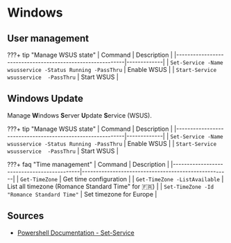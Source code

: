 # Windows

## User management

???+ tip "Manage WSUS state"
    | Command                                                   | Description |
    |-----------------------------------------------------------|-------------|
    | `Set-Service -Name wsusservice -Status Running -PassThru` | Enable WSUS |
    | `Start-Service wsusservice  -PassThru`                    | Start WSUS  |

## Windows Update

Manage **W**indows **S**erver **U**pdate **S**ervice (WSUS).

???+ tip "Manage WSUS state"
    | Command                                                   | Description |
    |-----------------------------------------------------------|-------------|
    | `Set-Service -Name wsusservice -Status Running -PassThru` | Enable WSUS |
    | `Start-Service wsusservice  -PassThru`                    | Start WSUS  |

???+ faq "Time management"
    | Command                                    | Description                                         |
    |--------------------------------------------|-----------------------------------------------------|
    | `Get-TimeZone`                             | Get time configuration                              |
    | `Get-TimeZone -ListAvailable`              | List all timezone (Romance Standard Time" for :fr:) |
    | `Set-TimeZone -Id "Romance Standard Time"` | Set timezone for Europe                             |

## Sources

- [Powershell Documentation - Set-Service](https://docs.microsoft.com/en-us/powershell/module/microsoft.powershell.management/set-service?view=powershell-7.2)
